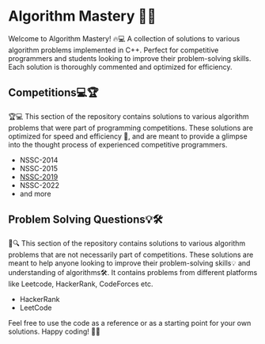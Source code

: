 # Algorithm Mastery :guardsman:

Welcome to Algorithm Mastery! 🔥💻 A collection of solutions to various algorithm problems implemented in C++. Perfect for competitive programmers and students looking to improve their problem-solving skills. Each solution is thoroughly commented and optimized for efficiency. 

## Competitions💻🏆
🏆💻 This section of the repository contains solutions to various algorithm problems that were part of programming competitions. These solutions are optimized for speed and efficiency 🚀, and are meant to provide a glimpse into the thought process of experienced competitive programmers.
- NSSC-2014
- NSSC-2015
- [NSSC-2019](https://github.com/LakiraMD/Algorithm-Mastery/tree/main/Competitions/NSSC-2019)
- NSSC-2022
- and more

## Problem Solving Questions💡🛠️
🤔🔍 This section of the repository contains solutions to various algorithm problems that are not necessarily part of competitions. These solutions are meant to help anyone looking to improve their problem-solving skills💡 and understanding of algorithms🛠️. It contains problems from different platforms like Leetcode, HackerRank, CodeForces etc.
- HackerRank
- LeetCode

Feel free to use the code as a reference or as a starting point for your own solutions. Happy coding! 🚀💖
